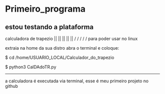 # Primeiro_programa
estou testando a plataforma
-----------------------------------------------------
calculadora de trapezio
 ||   ||   ||   ||   ||
 \/   \/   \/   \/   \/
para poder usar no linux

extraia na home da sua distro
abra o terminal e coloque:

$ cd /home/USUARIO_LOCAL/Calculador_do_trapezio

$ python3 CalDAdoTR.py
_____________________________________________________
a calculadora é executada via terminal, esse é meu 
primeiro projeto no github 
